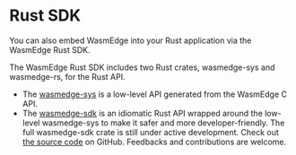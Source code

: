 # Rust SDK

You can also embed WasmEdge into your Rust application via the WasmEdge Rust SDK.

The WasmEdge Rust SDK includes two Rust crates, wasmedge-sys and wasmedge-rs, for the Rust API. 

* The [wasmedge-sys](https://crates.io/crates/wasmedge-sys) is a low-level API generated from the WasmEdge C API. 
* The [wasmedge-sdk](https://crates.io/crates/wasmedge-sdk) is an idiomatic Rust API wrapped around the low-level wasmedge-sys to make it safer and more developer-friendly. The full wasmedge-sdk crate is still under active development. Check out [the source code](https://github.com/WasmEdge/WasmEdge/tree/master/bindings/rust) on GitHub. Feedbacks and contributions are welcome.

